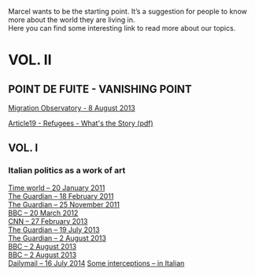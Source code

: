 Marcel wants to be the starting point. It’s a suggestion for people to know more about the world they are living in.  
Here you can find some interesting link to read more about our topics.  

# VOL. II
## POINT DE FUITE - VANISHING POINT

[Migration Observatory - 8 August 2013](http://www.migrationobservatory.ox.ac.uk/reports/migration-news)

[Article19 - Refugees - What's the Story (pdf)](https://www.article19.org/data/files/pdfs/publications/refugees-what-s-the-story-.pdf)

## VOL. I
### Italian politics as a work of art</h1>

[Time world &#8211; 20 January 2011](http://content.time.com/time/world/article/0,8599,2043352,00.html)  
[The Guardian – 18 February 2011](http://www.theguardian.com/lifeandstyle/2011/feb/18/fighting-back-against-berlusconi-italian-women)  
[The Guardian – 25 November 2011](http://www.theguardian.com/world/2011/nov/25/italy-women-future-berlusconi)  
[BBC – 20 March 2012](http://www.bbc.co.uk/news/magazine-17289707)  
[CNN – 27 February 2013](http://edition.cnn.com/2013/02/27/opinion/italy-cult-of-berlusconi-emmott/index.html)  
[The Guardian &#8211; 19 July 2013](http://www.theguardian.com/world/2013/jul/19/showgirl-silvio-berlusconi-bunga-bunga-parties)  
[The Guardian &#8211; 2 August 2013](http://www.theguardian.com/world/2013/aug/02/silvio-berlusconi-house-arrest-bunga-bunga)  
[BBC &#8211; 2 August 2013](http://www.bbc.co.uk/news/world-europe-12403119)  
[BBC &#8211; 2 August 2013](http://www.bbc.co.uk/news/world-europe-15642201)  
[Dailymail &#8211; 16 July 2014](http://www.dailymail.co.uk/news/article-2694215/Ruby-Heart-Stealer-tried-kill-Berlusconi-trial.html)
[Some interceptions &#8211; in Italian](http://inchieste.repubblica.it/it/repubblica/rep-it/2011/04/12/news/il_caso_ruby-14836804/)  

